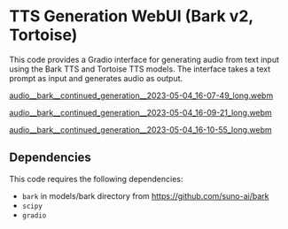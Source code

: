 # TTS Generation WebUI (Bark v2, Tortoise)

This code provides a Gradio interface for generating audio from text input using the Bark TTS and Tortoise TTS models. The interface takes a text prompt as input and generates audio as output.

[audio__bark__continued_generation__2023-05-04_16-07-49_long.webm](https://user-images.githubusercontent.com/6757283/236218842-b9dc253e-05de-49e5-ada9-e714e1e2cbd4.webm)

[audio__bark__continued_generation__2023-05-04_16-09-21_long.webm](https://user-images.githubusercontent.com/6757283/236219228-518d2b70-51a3-4175-af44-b24c01d14932.webm)

[audio__bark__continued_generation__2023-05-04_16-10-55_long.webm](https://user-images.githubusercontent.com/6757283/236219243-dad96404-0879-4274-828e-7f3afc6bac65.webm)


## Dependencies

This code requires the following dependencies:

- `bark` in models/bark directory from https://github.com/suno-ai/bark
- `scipy`
- `gradio`